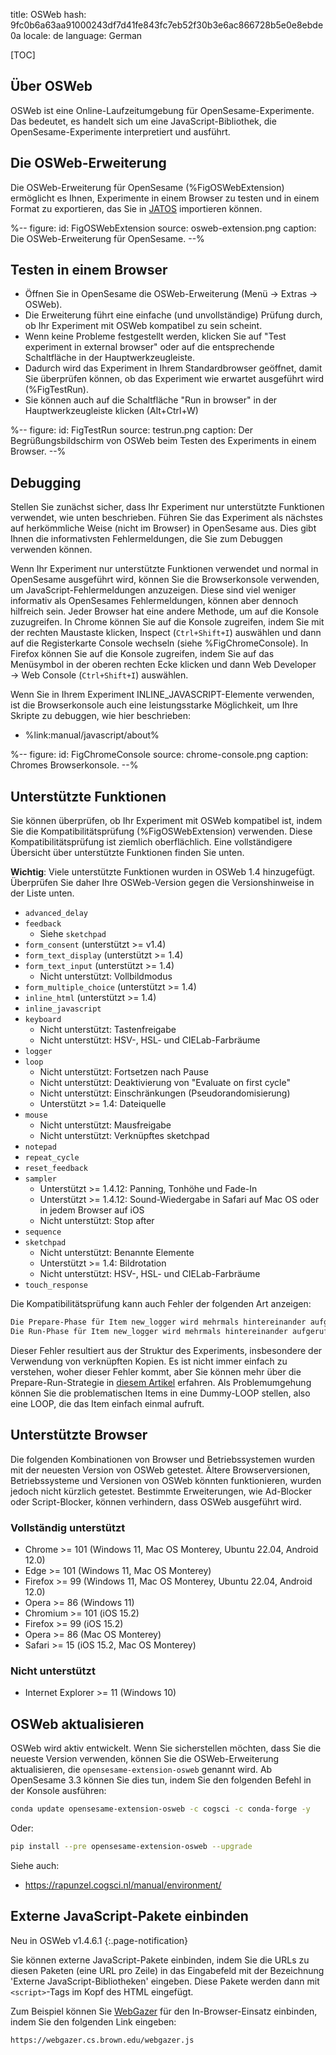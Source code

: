 title: OSWeb
hash: 9fc0b6a63aa91000243df7d41fe843fc7eb52f30b3e6ac866728b5e0e8ebde0a
locale: de
language: German

[TOC]

## Über OSWeb

OSWeb ist eine Online-Laufzeitumgebung für OpenSesame-Experimente. Das bedeutet, es handelt sich um eine JavaScript-Bibliothek, die OpenSesame-Experimente interpretiert und ausführt.

## Die OSWeb-Erweiterung

Die OSWeb-Erweiterung für OpenSesame (%FigOSWebExtension) ermöglicht es Ihnen, Experimente in einem Browser zu testen und in einem Format zu exportieren, das Sie in [JATOS](%url:jatos%) importieren können.

%--
figure:
 id: FigOSWebExtension
 source: osweb-extension.png
 caption: Die OSWeb-Erweiterung für OpenSesame.
--%

## Testen in einem Browser

- Öffnen Sie in OpenSesame die OSWeb-Erweiterung (Menü → Extras → OSWeb).
- Die Erweiterung führt eine einfache (und unvollständige) Prüfung durch, ob Ihr Experiment mit OSWeb kompatibel zu sein scheint.
- Wenn keine Probleme festgestellt werden, klicken Sie auf "Test experiment in external browser" oder auf die entsprechende Schaltfläche in der Hauptwerkzeugleiste.
- Dadurch wird das Experiment in Ihrem Standardbrowser geöffnet, damit Sie überprüfen können, ob das Experiment wie erwartet ausgeführt wird (%FigTestRun).
- Sie können auch auf die Schaltfläche "Run in browser" in der Hauptwerkzeugleiste klicken (Alt+Ctrl+W)

%--
figure:
 id: FigTestRun
 source: testrun.png
 caption: Der Begrüßungsbildschirm von OSWeb beim Testen des Experiments in einem Browser.
--%

## Debugging

Stellen Sie zunächst sicher, dass Ihr Experiment nur unterstützte Funktionen verwendet, wie unten beschrieben. Führen Sie das Experiment als nächstes auf herkömmliche Weise (nicht im Browser) in OpenSesame aus. Dies gibt Ihnen die informativsten Fehlermeldungen, die Sie zum Debuggen verwenden können.

Wenn Ihr Experiment nur unterstützte Funktionen verwendet und normal in OpenSesame ausgeführt wird, können Sie die Browserkonsole verwenden, um JavaScript-Fehlermeldungen anzuzeigen. Diese sind viel weniger informativ als OpenSesames Fehlermeldungen, können aber dennoch hilfreich sein. Jeder Browser hat eine andere Methode, um auf die Konsole zuzugreifen. In Chrome können Sie auf die Konsole zugreifen, indem Sie mit der rechten Maustaste klicken, Inspect (`Ctrl+Shift+I`) auswählen und dann auf die Registerkarte Console wechseln (siehe %FigChromeConsole). In Firefox können Sie auf die Konsole zugreifen, indem Sie auf das Menüsymbol in der oberen rechten Ecke klicken und dann Web Developer → Web Console (`Ctrl+Shift+I`) auswählen.

Wenn Sie in Ihrem Experiment INLINE_JAVASCRIPT-Elemente verwenden, ist die Browserkonsole auch eine leistungsstarke Möglichkeit, um Ihre Skripte zu debuggen, wie hier beschrieben:

- %link:manual/javascript/about%

%--
figure:
 id: FigChromeConsole
 source: chrome-console.png
 caption: Chromes Browserkonsole.
--%

## Unterstützte Funktionen

Sie können überprüfen, ob Ihr Experiment mit OSWeb kompatibel ist, indem Sie die Kompatibilitätsprüfung (%FigOSWebExtension) verwenden. Diese Kompatibilitätsprüfung ist ziemlich oberflächlich. Eine vollständigere Übersicht über unterstützte Funktionen finden Sie unten.

__Wichtig__: Viele unterstützte Funktionen wurden in OSWeb 1.4 hinzugefügt. Überprüfen Sie daher Ihre OSWeb-Version gegen die Versionshinweise in der Liste unten.

- `advanced_delay`
- `feedback`
    - Siehe `sketchpad`
- `form_consent` (unterstützt >= v1.4)
- `form_text_display` (unterstützt >= 1.4)
- `form_text_input` (unterstützt >= 1.4)
    - Nicht unterstützt: Vollbildmodus
- `form_multiple_choice` (unterstützt >= 1.4)
- `inline_html` (unterstützt >= 1.4)
- `inline_javascript`
- `keyboard`
    - Nicht unterstützt: Tastenfreigabe
    - Nicht unterstützt: HSV-, HSL- und CIELab-Farbräume
- `logger`
- `loop`
    - Nicht unterstützt: Fortsetzen nach Pause
    - Nicht unterstützt: Deaktivierung von "Evaluate on first cycle"
    - Nicht unterstützt: Einschränkungen (Pseudorandomisierung)
    - Unterstützt >= 1.4: Dateiquelle
- `mouse`
    - Nicht unterstützt: Mausfreigabe
    - Nicht unterstützt: Verknüpftes sketchpad
- `notepad`
- `repeat_cycle`
- `reset_feedback`
- `sampler`
    - Unterstützt >= 1.4.12: Panning, Tonhöhe und Fade-In
    - Unterstützt >= 1.4.12: Sound-Wiedergabe in Safari auf Mac OS oder in jedem Browser auf iOS
    - Nicht unterstützt: Stop after
- `sequence`
- `sketchpad`
    - Nicht unterstützt: Benannte Elemente
    - Unterstützt >= 1.4: Bildrotation
    - Nicht unterstützt: HSV-, HSL- und CIELab-Farbräume
- `touch_response`

Die Kompatibilitätsprüfung kann auch Fehler der folgenden Art anzeigen:

```bash
Die Prepare-Phase für Item new_logger wird mehrmals hintereinander aufgerufen
Die Run-Phase für Item new_logger wird mehrmals hintereinander aufgerufen
```

Dieser Fehler resultiert aus der Struktur des Experiments, insbesondere der Verwendung von verknüpften Kopien. Es ist nicht immer einfach zu verstehen, woher dieser Fehler kommt, aber Sie können mehr über die Prepare-Run-Strategie in [diesem Artikel](%url:prepare-run%) erfahren. Als Problemumgehung können Sie die problematischen Items in eine Dummy-LOOP stellen, also eine LOOP, die das Item einfach einmal aufruft.

## Unterstützte Browser

Die folgenden Kombinationen von Browser und Betriebssystemen wurden mit der neuesten Version von OSWeb getestet. Ältere Browserversionen, Betriebssysteme und Versionen von OSWeb könnten funktionieren, wurden jedoch nicht kürzlich getestet. Bestimmte Erweiterungen, wie Ad-Blocker oder Script-Blocker, können verhindern, dass OSWeb ausgeführt wird.

### Vollständig unterstützt

- Chrome >= 101 (Windows 11, Mac OS Monterey, Ubuntu 22.04, Android 12.0)
- Edge >= 101 (Windows 11, Mac OS Monterey)
- Firefox >= 99 (Windows 11, Mac OS Monterey, Ubuntu 22.04, Android 12.0)
- Opera >= 86 (Windows 11) 
- Chromium >= 101 (iOS 15.2)
- Firefox >= 99 (iOS 15.2)
- Opera >= 86 (Mac OS Monterey) 
- Safari >= 15 (iOS 15.2, Mac OS Monterey)

### Nicht unterstützt

- Internet Explorer >= 11 (Windows 10)


## OSWeb aktualisieren

OSWeb wird aktiv entwickelt. Wenn Sie sicherstellen möchten, dass Sie die neueste Version verwenden, können Sie die OSWeb-Erweiterung aktualisieren, die `opensesame-extension-osweb` genannt wird. Ab OpenSesame 3.3 können Sie dies tun, indem Sie den folgenden Befehl in der Konsole ausführen:

```bash
conda update opensesame-extension-osweb -c cogsci -c conda-forge -y
```

Oder:

```bash
pip install --pre opensesame-extension-osweb --upgrade
```

Siehe auch:

- <https://rapunzel.cogsci.nl/manual/environment/>


## Externe JavaScript-Pakete einbinden

Neu in OSWeb v1.4.6.1
{:.page-notification}

Sie können externe JavaScript-Pakete einbinden, indem Sie die URLs zu diesen Paketen (eine URL pro Zeile) in das Eingabefeld mit der Bezeichnung 'Externe JavaScript-Bibliotheken' eingeben. Diese Pakete werden dann mit `<script>`-Tags im Kopf des HTML eingefügt.

Zum Beispiel können Sie [WebGazer](%url:webgazer%) für den In-Browser-Einsatz einbinden, indem Sie den folgenden Link eingeben:

```
https://webgazer.cs.brown.edu/webgazer.js
```